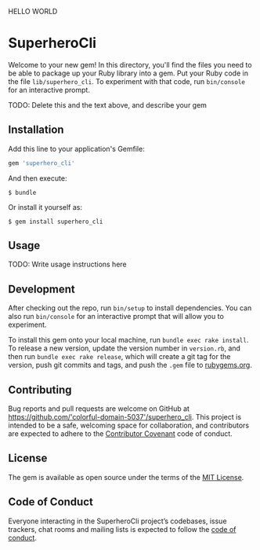 HELLO WORLD

# SuperheroCli

Welcome to your new gem! In this directory, you'll find the files you need to be able to package up your Ruby library into a gem. Put your Ruby code in the file `lib/superhero_cli`. To experiment with that code, run `bin/console` for an interactive prompt.

TODO: Delete this and the text above, and describe your gem

## Installation

Add this line to your application's Gemfile:

```ruby
gem 'superhero_cli'
```

And then execute:

    $ bundle

Or install it yourself as:

    $ gem install superhero_cli

## Usage

TODO: Write usage instructions here

## Development

After checking out the repo, run `bin/setup` to install dependencies. You can also run `bin/console` for an interactive prompt that will allow you to experiment.

To install this gem onto your local machine, run `bundle exec rake install`. To release a new version, update the version number in `version.rb`, and then run `bundle exec rake release`, which will create a git tag for the version, push git commits and tags, and push the `.gem` file to [rubygems.org](https://rubygems.org).

## Contributing

Bug reports and pull requests are welcome on GitHub at https://github.com/'colorful-domain-5037'/superhero_cli. This project is intended to be a safe, welcoming space for collaboration, and contributors are expected to adhere to the [Contributor Covenant](http://contributor-covenant.org) code of conduct.

## License

The gem is available as open source under the terms of the [MIT License](https://opensource.org/licenses/MIT).

## Code of Conduct

Everyone interacting in the SuperheroCli project’s codebases, issue trackers, chat rooms and mailing lists is expected to follow the [code of conduct](https://github.com/'colorful-domain-5037'/superhero_cli/blob/master/CODE_OF_CONDUCT.md).
